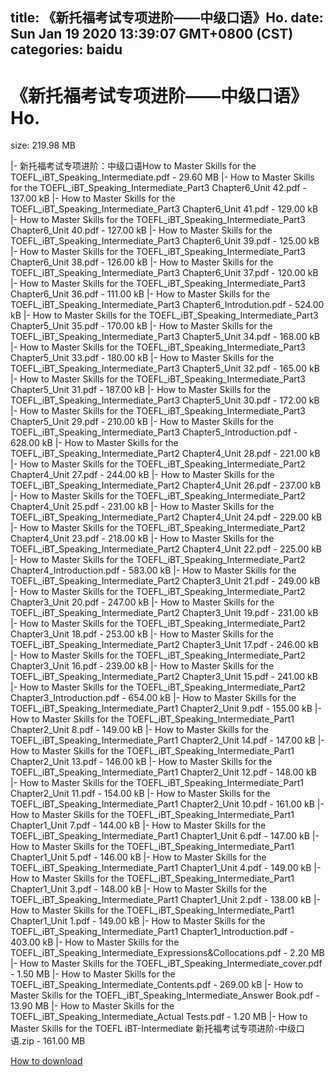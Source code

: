 
title: 《新托福考试专项进阶——中级口语》Ho.
date: Sun Jan 19 2020 13:39:07 GMT+0800 (CST)    
categories: baidu
---

# 《新托福考试专项进阶——中级口语》Ho.
size: 219.98 MB
 
 
|- 新托福考试专项进阶：中级口语How to Master Skills for the TOEFL_iBT_Speaking_Intermediate.pdf - 29.60 MB
|- How to Master Skills for the TOEFL_iBT_Speaking_Intermediate_Part3 Chapter6_Unit 42.pdf - 137.00 kB
|- How to Master Skills for the TOEFL_iBT_Speaking_Intermediate_Part3 Chapter6_Unit 41.pdf - 129.00 kB
|- How to Master Skills for the TOEFL_iBT_Speaking_Intermediate_Part3 Chapter6_Unit 40.pdf - 127.00 kB
|- How to Master Skills for the TOEFL_iBT_Speaking_Intermediate_Part3 Chapter6_Unit 39.pdf - 125.00 kB
|- How to Master Skills for the TOEFL_iBT_Speaking_Intermediate_Part3 Chapter6_Unit 38.pdf - 126.00 kB
|- How to Master Skills for the TOEFL_iBT_Speaking_Intermediate_Part3 Chapter6_Unit 37.pdf - 120.00 kB
|- How to Master Skills for the TOEFL_iBT_Speaking_Intermediate_Part3 Chapter6_Unit 36.pdf - 111.00 kB
|- How to Master Skills for the TOEFL_iBT_Speaking_Intermediate_Part3 Chapter6_Introdution.pdf - 524.00 kB
|- How to Master Skills for the TOEFL_iBT_Speaking_Intermediate_Part3 Chapter5_Unit 35.pdf - 170.00 kB
|- How to Master Skills for the TOEFL_iBT_Speaking_Intermediate_Part3 Chapter5_Unit 34.pdf - 168.00 kB
|- How to Master Skills for the TOEFL_iBT_Speaking_Intermediate_Part3 Chapter5_Unit 33.pdf - 180.00 kB
|- How to Master Skills for the TOEFL_iBT_Speaking_Intermediate_Part3 Chapter5_Unit 32.pdf - 165.00 kB
|- How to Master Skills for the TOEFL_iBT_Speaking_Intermediate_Part3 Chapter5_Unit 31.pdf - 187.00 kB
|- How to Master Skills for the TOEFL_iBT_Speaking_Intermediate_Part3 Chapter5_Unit 30.pdf - 172.00 kB
|- How to Master Skills for the TOEFL_iBT_Speaking_Intermediate_Part3 Chapter5_Unit 29.pdf - 210.00 kB
|- How to Master Skills for the TOEFL_iBT_Speaking_Intermediate_Part3 Chapter5_Introduction.pdf - 628.00 kB
|- How to Master Skills for the TOEFL_iBT_Speaking_Intermediate_Part2 Chapter4_Unit 28.pdf - 221.00 kB
|- How to Master Skills for the TOEFL_iBT_Speaking_Intermediate_Part2 Chapter4_Unit 27.pdf - 244.00 kB
|- How to Master Skills for the TOEFL_iBT_Speaking_Intermediate_Part2 Chapter4_Unit 26.pdf - 237.00 kB
|- How to Master Skills for the TOEFL_iBT_Speaking_Intermediate_Part2 Chapter4_Unit 25.pdf - 231.00 kB
|- How to Master Skills for the TOEFL_iBT_Speaking_Intermediate_Part2 Chapter4_Unit 24.pdf - 229.00 kB
|- How to Master Skills for the TOEFL_iBT_Speaking_Intermediate_Part2 Chapter4_Unit 23.pdf - 218.00 kB
|- How to Master Skills for the TOEFL_iBT_Speaking_Intermediate_Part2 Chapter4_Unit 22.pdf - 225.00 kB
|- How to Master Skills for the TOEFL_iBT_Speaking_Intermediate_Part2 Chapter4_Introduction.pdf - 583.00 kB
|- How to Master Skills for the TOEFL_iBT_Speaking_Intermediate_Part2 Chapter3_Unit 21.pdf - 249.00 kB
|- How to Master Skills for the TOEFL_iBT_Speaking_Intermediate_Part2 Chapter3_Unit 20.pdf - 247.00 kB
|- How to Master Skills for the TOEFL_iBT_Speaking_Intermediate_Part2 Chapter3_Unit 19.pdf - 231.00 kB
|- How to Master Skills for the TOEFL_iBT_Speaking_Intermediate_Part2 Chapter3_Unit 18.pdf - 253.00 kB
|- How to Master Skills for the TOEFL_iBT_Speaking_Intermediate_Part2 Chapter3_Unit 17.pdf - 246.00 kB
|- How to Master Skills for the TOEFL_iBT_Speaking_Intermediate_Part2 Chapter3_Unit 16.pdf - 239.00 kB
|- How to Master Skills for the TOEFL_iBT_Speaking_Intermediate_Part2 Chapter3_Unit 15.pdf - 241.00 kB
|- How to Master Skills for the TOEFL_iBT_Speaking_Intermediate_Part2 Chapter3_Introduction.pdf - 654.00 kB
|- How to Master Skills for the TOEFL_iBT_Speaking_Intermediate_Part1 Chapter2_Unit 9.pdf - 155.00 kB
|- How to Master Skills for the TOEFL_iBT_Speaking_Intermediate_Part1 Chapter2_Unit 8.pdf - 149.00 kB
|- How to Master Skills for the TOEFL_iBT_Speaking_Intermediate_Part1 Chapter2_Unit 14.pdf - 147.00 kB
|- How to Master Skills for the TOEFL_iBT_Speaking_Intermediate_Part1 Chapter2_Unit 13.pdf - 146.00 kB
|- How to Master Skills for the TOEFL_iBT_Speaking_Intermediate_Part1 Chapter2_Unit 12.pdf - 148.00 kB
|- How to Master Skills for the TOEFL_iBT_Speaking_Intermediate_Part1 Chapter2_Unit 11.pdf - 154.00 kB
|- How to Master Skills for the TOEFL_iBT_Speaking_Intermediate_Part1 Chapter2_Unit 10.pdf - 161.00 kB
|- How to Master Skills for the TOEFL_iBT_Speaking_Intermediate_Part1 Chapter1_Unit 7.pdf - 144.00 kB
|- How to Master Skills for the TOEFL_iBT_Speaking_Intermediate_Part1 Chapter1_Unit 6.pdf - 147.00 kB
|- How to Master Skills for the TOEFL_iBT_Speaking_Intermediate_Part1 Chapter1_Unit 5.pdf - 146.00 kB
|- How to Master Skills for the TOEFL_iBT_Speaking_Intermediate_Part1 Chapter1_Unit 4.pdf - 149.00 kB
|- How to Master Skills for the TOEFL_iBT_Speaking_Intermediate_Part1 Chapter1_Unit 3.pdf - 148.00 kB
|- How to Master Skills for the TOEFL_iBT_Speaking_Intermediate_Part1 Chapter1_Unit 2.pdf - 138.00 kB
|- How to Master Skills for the TOEFL_iBT_Speaking_Intermediate_Part1 Chapter1_Unit 1.pdf - 149.00 kB
|- How to Master Skills for the TOEFL_iBT_Speaking_Intermediate_Part1 Chapter1_Introduction.pdf - 403.00 kB
|- How to Master Skills for the TOEFL_iBT_Speaking_Intermediate_Expressions&Collocations.pdf - 2.20 MB
|- How to Master Skills for the TOEFL_iBT_Speaking_Intermediate_cover.pdf - 1.50 MB
|- How to Master Skills for the TOEFL_iBT_Speaking_Intermediate_Contents.pdf - 269.00 kB
|- How to Master Skills for the TOEFL_iBT_Speaking_Intermediate_Answer Book.pdf - 13.90 MB
|- How to Master Skills for the TOEFL_iBT_Speaking_Intermediate_Actual Tests.pdf - 1.20 MB
|- How to Master Skills for the TOEFL iBT-Intermediate  新托福考试专项进阶-中级口语.zip - 161.00 MB

[How to download](https://bpcam.bemobtrk.com/go/2ceec3aa-1ca2-46d6-b9ff-aaa5c184517c?jno=3151)